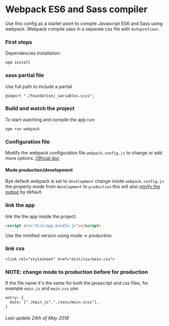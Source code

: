 # Webpack ES6 and Sass compiler
Use this config as a starter point to compile Javascript ES6 and Sass using webpack. Webpack compile sass in a separate css file with `Autoprefixer`.

### First steps
Dependencies installation:
```shell
npm install
```

### sass partial file
Use full path to include a partial
```$sass
@import "./foundation/_variables.scss";
```

### Build and watch the project
To start watching and compile the app run:

```shell
npm run webpack
```

### Configuration file
Modify the webpack configuration file `webpack.config.js` to change or add more options. [Official doc](https://webpack.js.org/concepts/)


#### Mode production/development
Bye default webpack is set to `development` change inside `webpack.config.js` the property mode from `development` to `production` this will also [minify the output](https://webpack.js.org/guides/tree-shaking/#minify-the-output) by default.

### link the app
link the the app inside the project:

```html
<script src="dist/app.bundle.js"></script>
```
Use the minified version using mode -> production

### link css 
```$html
<link rel="stylesheet" href="dist/css/main.css">
```

### NOTE: change mode to production before for production

If the file name it's the same for both the javascript and css files, for example `main.js` and `main.css` use:
```$javascript
entry: {
  main: ["./main.js","./sass/main.scss"],  
}
```

###### Last update 24th of May 2019

